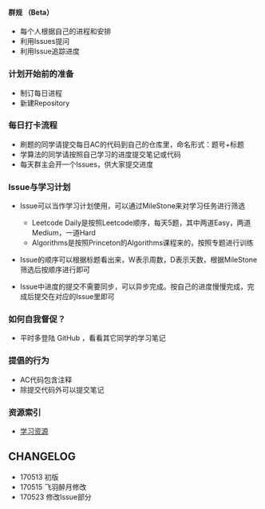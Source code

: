 #### 群规 （Beta）

- 每个人根据自己的进程和安排
- 利用Issues提问
- 利用Issue追踪进度

### 计划开始前的准备

- 制订每日进程
- 新建Repository

### 每日打卡流程

- 刷题的同学请提交每日AC的代码到自己的仓库里，命名形式：题号+标题
- 学算法的同学请按照自己学习的进度提交笔记或代码
- 每天群主会开一个Issues，供大家提交进度

### Issue与学习计划

- Issue可以当作学习计划使用，可以通过MileStone来对学习任务进行筛选

  - Leetcode Daily是按照Leetcode顺序，每天5题，其中两道Easy，两道Medium，一道Hard
  - Algorithms是按照Princeton的Algorithms课程来的，按照专题进行训练

- Issue的顺序可以根据标题看出来，W表示周数，D表示天数，根据MileStone筛选后按顺序进行即可

- Issue中进度的提交不需要同步，可以异步完成。按自己的进度慢慢完成，完成后提交在对应的Issue里即可



### 如何自我督促？

- 平时多登陆 GitHub ，看看其它同学的学习笔记

### 提倡的行为

- AC代码包含注释
- 除提交代码外可以提交笔记

### 资源索引

- [学习资源](https://github.com/rootshaw/Refactoryourself/blob/master/LearningResources.md)

## CHANGELOG

- 170513 初版
- 170515 飞羽醉月修改
- 170523 修改Issue部分
